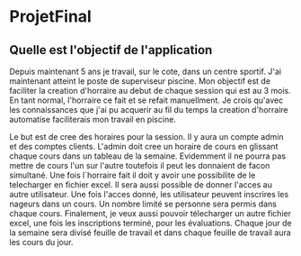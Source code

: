 # ProjetFinal

## Quelle est l'objectif de l'application
Depuis maintenant 5 ans je travail, sur le cote, dans un centre sportif. J'ai maintenant atteint le poste de superviseur piscine. Mon objectif est de faciliter la creation d'horraire au debut de chaque session qui est au 3 mois. En tant normal, l'horraire ce fait et se refait manuellment. Je crois qu'avec les connaissances que j'ai pu acquerir au fil du temps la creation d'horraire automatise faciliterais mon travail en piscine. 

Le but est de cree des horaires pour la session. Il y aura un compte admin et des comptes clients. L'admin doit cree un horaire de cours en glissant chaque cours dans un tableau de la semaine. Evidemment il ne pourra pas mettre de cours l'un sur l'autre toutefois il peut les donnaient de facon simultané. Une fois l`horraire fait il doit y avoir une possibilite de le telecharger en fichier excel. Il sera aussi possible de donner l'acces au autre utilisateur. Une fois l'acces donné, les utilisateur peuvent inscrires les nageurs dans un cours. Un nombre limité se personne sera permis dans chaque cours. Finalement, je veux aussi pouvoir télecharger un autre fichier excel, une fois les inscriptions terminé, pour les évaluations. Chaque jour de la semaine sera divisé feuille de travail et dans chaque feuille de travail aura les cours du jour. 
